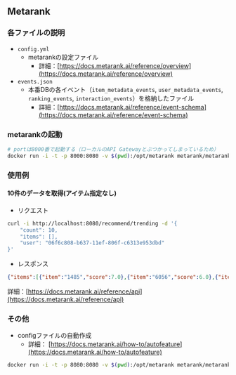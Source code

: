 ## Metarank

### 各ファイルの説明
* `config.yml`
  * metarankの設定ファイル
    * 詳細：[https://docs.metarank.ai/reference/overview](https://docs.metarank.ai/reference/overview) 
* `events.json`
  * 本番DBの各イベント（`item_metadata_events`, `user_metadata_events`, `ranking_events`, `interaction_events`）を格納したファイル
    * 詳細：[https://docs.metarank.ai/reference/event-schema](https://docs.metarank.ai/reference/event-schema)

### metarankの起動
```sh
# portは8000番で起動する（ローカルのAPI Gatewayとぶつかってしまっているため）
docker run -i -t -p 8000:8080 -v $(pwd):/opt/metarank metarank/metarank:latest standalone --config /opt/metarank/config.yml --data /opt/metarank/events.json
```

### 使用例
#### 10件のデータを取得(アイテム指定なし)
* リクエスト
```sh
curl -i http://localhost:8080/recommend/trending -d '{
    "count": 10,
    "items": [],
    "user": "06f6c808-b637-11ef-806f-c6313e953dbd"
}'
```
* レスポンス
```json
{"items":[{"item":"1485","score":7.0},{"item":"6056","score":6.0},{"item":"1486","score":2.0},{"item":"1328","score":1.0},{"item":"1333","score":1.0},{"item":"2155","score":1.0},{"item":"214","score":1.0},{"item":"2923","score":1.0},{"item":"5122","score":1.0}],"took":0}
```
詳細：[https://docs.metarank.ai/reference/api](https://docs.metarank.ai/reference/api)

### その他
* configファイルの自動作成
  * 詳細： [https://docs.metarank.ai/how-to/autofeature](https://docs.metarank.ai/how-to/autofeature) 
```sh
docker run -i -t -p 8080:8080 -v $(pwd):/opt/metarank metarank/metarank:latest autofeature --data /opt/metarank/events.json --out /opt/metarank/auto_config.yaml
```
